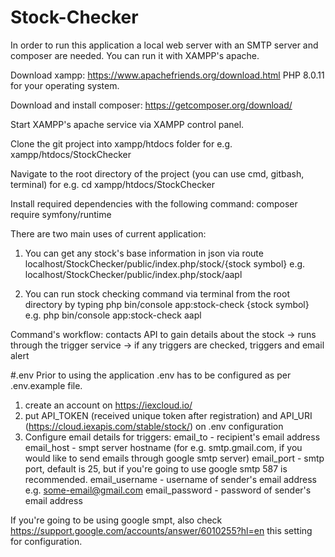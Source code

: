# Stock-Checker

In order to run this application a local web server with an SMTP server and composer are needed. You can run it with XAMPP's apache.

Download xampp: https://www.apachefriends.org/download.html PHP 8.0.11 for your operating system.

Download and install composer: https://getcomposer.org/download/

Start XAMPP's apache service via XAMPP control panel.

Clone the git project into xampp/htdocs folder for e.g. xampp/htdocs/StockChecker

Navigate to the root directory of the project (you can use cmd, gitbash, terminal) for e.g. cd xampp/htdocs/StockChecker

Install required dependencies with the following command: composer require symfony/runtime

There are two main uses of current application:

1. You can get any stock's base information in json via route localhost/StockChecker/public/index.php/stock/{stock symbol}
e.g. localhost/StockChecker/public/index.php/stock/aapl

2. You can run stock checking command via terminal from the root directory by typing php bin/console app:stock-check {stock symbol}
e.g. php bin/console app:stock-check aapl

Command's workflow: contacts API to gain details about the stock -> runs through the trigger service -> if any triggers are checked, triggers and email alert

#.env
Prior to using the application .env has to be configured as per .env.example file.

1. create an account on https://iexcloud.io/
2. put API_TOKEN (received unique token after registration) and API_URI (https://cloud.iexapis.com/stable/stock/) on .env configuration
3. Configure email details for triggers:
  email_to - recipient's email address
  email_host - smpt server hostname (for e.g. smtp.gmail.com, if you would like to send emails through google smtp server)
  email_port - smtp port, default is 25, but if you're going to use google smtp 587 is recommended.
  email_username - username of sender's email address e.g. some-email@gmail.com
  email_password - password of sender's email address

If you're going to be using google smpt, also check https://support.google.com/accounts/answer/6010255?hl=en this setting for configuration.

